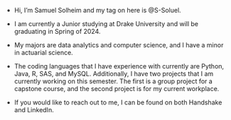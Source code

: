 - Hi, I’m Samuel Solheim and my tag on here is @S-Soluel.  
- I am currently a Junior studying at Drake University and will be graduating in Spring of 2024. 
- My majors are data analytics and computer science, and I have a minor in actuarial science. 
- The coding languages that I have experience with currently are Python, Java, R, SAS, and MySQL. Additionally, I have two projects that I am currently working on this semester. The first is a group project for a capstone course, and the second project is for my current workplace. 

- If you would like to reach out to me, I can be found on both Handshake and LinkedIn. 

<!---
S-Soluel/S-Soluel is a ✨ special ✨ repository because its `README.md` (this file) appears on your GitHub profile.
You can click the Preview link to take a look at your changes.
--->
